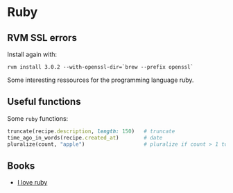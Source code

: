 # Ruby

## RVM SSL errors

Install again with:

```
rvm install 3.0.2 --with-openssl-dir=`brew --prefix openssl`
```

Some interesting ressources for the programming language ruby.

## Useful functions
Some `ruby` functions:

```ruby
truncate(recipe.description, length: 150)   # truncate
time_ago_in_words(recipe.created_at)        # date
pluralize(count, "apple")                   # pluralize if count > 1 to apples

```

## Books

 - [I love ruby](https://i-love-ruby.gitlab.io/#_getting_started)
